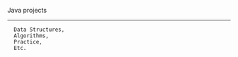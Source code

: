 Java projects
__________________________________
      Data Structures,
      Algorithms,
      Practice,
      Etc.
